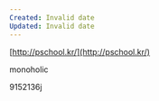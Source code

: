 ```yaml
---
Created: Invalid date
Updated: Invalid date
---
```

[http://pschool.kr/](http://pschool.kr/)

monoholic

9152136j